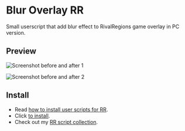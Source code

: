 # Blur Overlay RR

Small userscript that add blur effect to RivalRegions game overlay in PC version.

## Preview

![Screenshot before and after 1](assets/rr-scripts/scripts/blur-overlay/screenshots/beforeafterblur1.png?raw=true)

![Screenshot before and after 2](assets/rr-scripts/scripts/blur-overlay/screenshots/beforeafterblur2.png?raw=true)

## Install

- Read [how to install user scripts for RR][guide].
- Click [to install][raw].
- Check out my [RR script collection][scripts].

[guide]: https://rr-tools.eu/guide
[scripts]: https://rr-tools.eu/mods
[raw]: https://github.com/pbl0/rr-scripts/raw/main/scripts/blur-overlay/blur-overlay-rr.user.js
